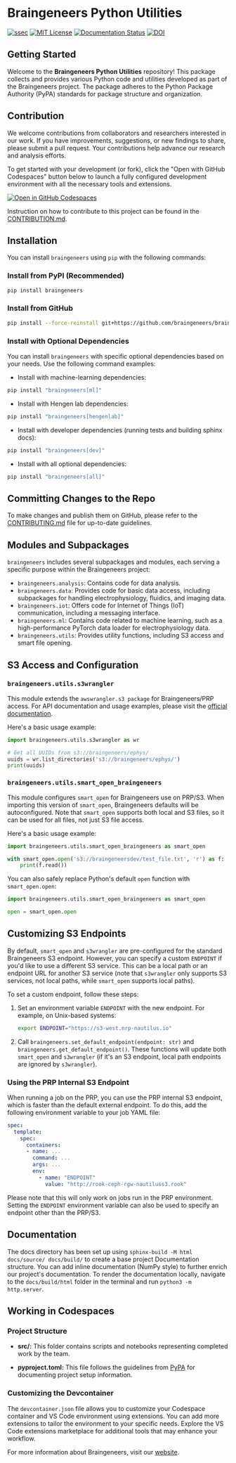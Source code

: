 # Braingeneers Python Utilities

[![ssec](https://img.shields.io/badge/SSEC-Project-purple?logo=data:image/png;base64,iVBORw0KGgoAAAANSUhEUgAAAA0AAAAOCAQAAABedl5ZAAAACXBIWXMAAAHKAAABygHMtnUxAAAAGXRFWHRTb2Z0d2FyZQB3d3cuaW5rc2NhcGUub3Jnm+48GgAAAMNJREFUGBltwcEqwwEcAOAfc1F2sNsOTqSlNUopSv5jW1YzHHYY/6YtLa1Jy4mbl3Bz8QIeyKM4fMaUxr4vZnEpjWnmLMSYCysxTcddhF25+EvJia5hhCudULAePyRalvUteXIfBgYxJufRuaKuprKsbDjVUrUj40FNQ11PTzEmrCmrevPhRcVQai8m1PRVvOPZgX2JttWYsGhD3atbHWcyUqX4oqDtJkJiJHUYv+R1JbaNHJmP/+Q1HLu2GbNoSm3Ft0+Y1YMdPSTSwQAAAABJRU5ErkJggg==&style=plastic)](https://escience.washington.edu/wetai/)
[![MIT License](https://badgen.net/badge/license/MIT/blue)](LICENSE)
[![Documentation Status](https://readthedocs.org/projects/braingeneers/badge/?version=latest)](https://braingeneers.readthedocs.io/en/latest/?badge=latest)
[![DOI](https://zenodo.org/badge/166130153.svg)](https://zenodo.org/badge/latestdoi/166130153)

## Getting Started

Welcome to the **Braingeneers Python Utilities** repository! This package collects and provides various Python code and utilities developed as part of the Braingeneers project. The package adheres to the Python Package Authority (PyPA) standards for package structure and organization.

## Contribution

We welcome contributions from collaborators and researchers interested in our work. If you have improvements, suggestions, or new findings to share, please submit a pull request. Your contributions help advance our research and analysis efforts.

To get started with your development (or fork), click the "Open with GitHub Codespaces" button below to launch a fully configured development environment with all the necessary tools and extensions.

[![Open in GitHub Codespaces](https://github.com/codespaces/badge.svg)](https://codespaces.new/braingeneers/braingeneerspy?quickstart=1)

Instruction on how to contribute to this project can be found in the [CONTRIBUTION.md](https://github.com/braingeneers/braingeneerspy/blob/development/.github/CONTRIBUTING.md).

## Installation

You can install `braingeneers` using `pip` with the following commands:

### Install from PyPI (Recommended)

```bash
pip install braingeneers
```

### Install from GitHub

```bash
pip install --force-reinstall git+https://github.com/braingeneers/braingeneerspy.git
```

### Install with Optional Dependencies

You can install `braingeneers` with specific optional dependencies based on your needs. Use the following command examples:

- Install with machine-learning dependencies:

```bash
pip install "braingeneers[ml]"
```

- Install with Hengen lab dependencies:

```bash
pip install "braingeneers[hengenlab]"
```

- Install with developer dependencies (running tests and building sphinx docs):

```bash
pip install "braingeneers[dev]"
```

- Install with all optional dependencies:

```bash
pip install "braingeneers[all]"
```

## Committing Changes to the Repo

To make changes and publish them on GitHub, please refer to the [CONTRIBUTING.md](https://github.com/braingeneers/braingeneerspy/blob/master/.github/CONTRIBUTING.md) file for up-to-date guidelines.

## Modules and Subpackages

`braingeneers` includes several subpackages and modules, each serving a specific purpose within the Braingeneers project:

- `braingeneers.analysis`: Contains code for data analysis.
- `braingeneers.data`: Provides code for basic data access, including subpackages for handling electrophysiology, fluidics, and imaging data.
- `braingeneers.iot`: Offers code for Internet of Things (IoT) communication, including a messaging interface.
- `braingeneers.ml`: Contains code related to machine learning, such as a high-performance PyTorch data loader for electrophysiology data.
- `braingeneers.utils`: Provides utility functions, including S3 access and smart file opening.

## S3 Access and Configuration

### `braingeneers.utils.s3wrangler`

This module extends the `awswrangler.s3 package` for Braingeneers/PRP access. For API documentation and usage examples, please visit the [official documentation](https://aws-sdk-pandas.readthedocs.io/en/stable/).

Here's a basic usage example:

```python
import braingeneers.utils.s3wrangler as wr

# Get all UUIDs from s3://braingeneers/ephys/
uuids = wr.list_directories('s3://braingeneers/ephys/')
print(uuids)
```

### `braingeneers.utils.smart_open_braingeneers`

This module configures `smart_open` for Braingeneers use on PRP/S3. When importing this version of `smart_open`, Braingeneers defaults will be autoconfigured. Note that `smart_open` supports both local and S3 files, so it can be used for all files, not just S3 file access.

Here's a basic usage example:

```python
import braingeneers.utils.smart_open_braingeneers as smart_open

with smart_open.open('s3://braingeneersdev/test_file.txt', 'r') as f:
    print(f.read())
```

You can also safely replace Python's default `open` function with `smart_open.open`:

```python
import braingeneers.utils.smart_open_braingeneers as smart_open

open = smart_open.open
```

## Customizing S3 Endpoints

By default, `smart_open` and `s3wrangler` are pre-configured for the standard Braingeneers S3 endpoint. However, you can specify a custom `ENDPOINT` if you'd like to use a different S3 service. This can be a local path or an endpoint URL for another S3 service (note that `s3wrangler` only supports S3 services, not local paths, while `smart_open` supports local paths).

To set a custom endpoint, follow these steps:

1. Set an environment variable `ENDPOINT` with the new endpoint. For example, on Unix-based systems:

   ```bash
   export ENDPOINT="https://s3-west.nrp-nautilus.io"
   ```

2. Call `braingeneers.set_default_endpoint(endpoint: str)` and `braingeneers.get_default_endpoint()`. These functions will update both `smart_open` and `s3wrangler` (if it's an S3 endpoint, local path endpoints are ignored by `s3wrangler`).

### Using the PRP Internal S3 Endpoint

When running a job on the PRP, you can use the PRP internal S3 endpoint, which is faster than the default external endpoint. To do this, add the following environment variable to your job YAML file:

```yaml
spec:
  template:
    spec:
      containers:
      - name: ...
        command: ...
        args: ...
        env:
          - name: "ENDPOINT"
            value: "http://rook-ceph-rgw-nautiluss3.rook"
```

Please note that this will only work on jobs run in the PRP environment. Setting the `ENDPOINT` environment variable can also be used to specify an endpoint other than the PRP/S3.

## Documentation

The docs directory has been set up using `sphinx-build -M html docs/source/ docs/build/` to create a base project Documentation structure. You can add inline documentation (NumPy style) to further enrich our project's documentation. To render the documentation locally, navigate to the `docs/build/html` folder in the terminal and run `python3 -m http.server`.

## Working in Codespaces

### Project Structure

- **src/:** This folder contains scripts and notebooks representing completed work by the team.

- **pyproject.toml:** This file follows the guidelines from [PyPA](https://packaging.python.org/tutorials/packaging-projects/) for documenting project setup information.

### Customizing the Devcontainer

The `devcontainer.json` file allows you to customize your Codespace container and VS Code environment using extensions. You can add more extensions to tailor the environment to your specific needs. Explore the VS Code extensions marketplace for additional tools that may enhance your workflow.

For more information about Braingeneers, visit our [website](https://braingeneers.ucsc.edu/).
